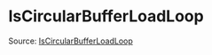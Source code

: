 # IsCircularBufferLoadLoop

Source: [IsCircularBufferLoadLoop](../../../csrc/device_lower/pass/circular_buffer.cpp#L1219)
